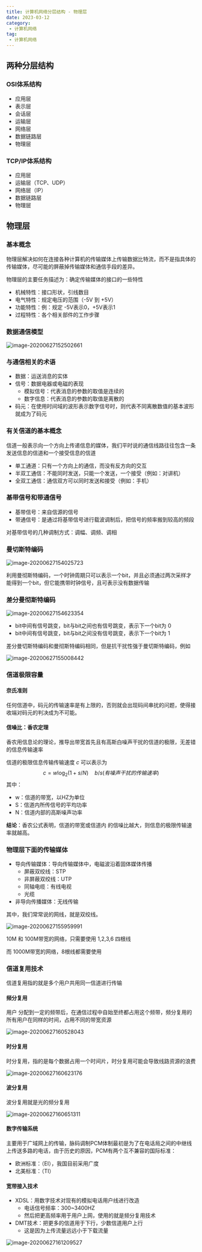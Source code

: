 ```yaml
---
title: 计算机网络分层结构 - 物理层
date: 2023-03-12
category:
 - 计算机网络
tag:
 - 计算机网络
---
```

## 两种分层结构

### OSI体系结构

- 应用层
- 表示层
- 会话层
- 运输层
- 网络层
- 数据链路层
- 物理层

### TCP/IP体系结构

- 应用层
- 运输层（TCP、UDP）
- 网络层（IP）
- 数据链路层
- 物理层



## 物理层

### 基本概念

物理层解决如何在连接各种计算机的传输媒体上传输数据比特流，而不是指具体的传输媒体，尽可能的屏蔽掉传输媒体和通信手段的差异。

物理层的主要任务描述为：确定传输媒体的接口的一些特性

- 机械特性：接口形状，引线数目
- 电气特性：规定电压的范围（-5V 到 +5V）
- 功能特性：例：规定 -5V表示0，+5V表示1
- 过程特性：各个相关部件的工作步骤

### 数据通信模型

![image-20200627152502661](images/image-20200627152502661.png)

### 与通信相关的术语

- 数据：运送消息的实体
- 信号：数据电器或电磁的表现
  - 模拟信号：代表消息的参数的取值是连续的
  - 数字信息：代表消息的参数的取值是离散的
- 码元：在使用时间域的波形表示数字信号时，则代表不同离散数值的基本波形就成为了码元

### 有关信道的基本概念

信道一般表示向一个方向上传递信息的媒体，我们平时说的通信线路往往包含一条发送信息的信道和一个接受信息的信道

- 单工通道：只有一个方向上的通信，而没有反方向的交互
- 半双工通信：不能同时发送，只能一个发送，一个接受（例如：对讲机）
- 全双工通信：通信双方可以同时发送和接受（例如：手机）

### 基带信号和带通信号

- 基带信号：来自信源的信号
- 带通信号：是通过将基带信号进行载波调制后，把信号的频率搬到较高的频段

对基带信号的几种调制方式：调幅、调频、调相

### 曼切斯特编码



![image-20200627154025723](images/image-20200627154025723.png)

利用曼彻斯特编码，一个时钟周期只可以表示一个bit，并且必须通过两次采样才能得到一个bit，但它能携带时钟信号，且可表示没有数据传输

### 差分曼彻斯特编码

![image-20200627154623354](images/image-20200627154623354.png)

- bit中间有信号跳变，bit与bit之间也有信号跳变，表示下一个bit为 0
- bit中间有信号跳变，bit与bit之间没有信号跳变，表示下一个bit为 1

差分曼切斯特编码和曼彻斯特编码相同，但是抗干扰性强于曼切斯特编码，例如

![image-20200627155008442](images/image-20200627155008442.png)

### 信道极限容量

#### 奈氏准则

任何信道中，码元的传输速率是有上限的，否则就会出现码间串扰的问题，使得接收端对码元的判决成为不可能。

#### 信噪比：香农定理

香农用信息论的理论，推导出带宽首先且有高斯白噪声干扰的信道的极限，无差错的信息传输速率

信道的极限信息传输传输速度 $c$ 可以表示为
$$
c=w \log _{2}(1 + s / N) \quad b / s  (有噪声干扰的传输速率)
$$
其中：

- w：信道的带宽，以HZ为单位
- S：信道内所传信号的平均功率
- N：信道内部的高斯噪声功率

**结论**：香农公式表明，信道的带宽或信道内 的信噪比越大，则信息的极限传输速率就越高。

### 物理层下面的传输媒体

- 导向传输媒体：导向传输媒体中，电磁波沿着固体媒体传播
  - 屏蔽双绞线：STP
  - 非屏蔽双绞线：UTP
  - 同轴电缆：有线电视
  - 光缆
- 非导向传播媒体：无线传输

其中，我们常常说的网线，就是双绞线。

![image-20200627155959991](images/image-20200627155959991.png)

10M 和 100M带宽的网络，只需要使用 1,2,3,6 四根线

而 1000M带宽的网络，8根线都需要使用

### 信道复用技术

信道复用指的就是多个用户共用同一信道进行传输

#### 频分复用

用户 分配到一定的频带后，在通信过程中自始至终都占用这个频带，频分复用的所有用户在同样的时间，占用不同的带宽资源

![image-20200627160528043](images/image-20200627160528043.png)

#### 时分复用

时分复用，指的是每个数据占用一个时间片，时分复用可能会导致线路资源的浪费

![image-20200627160623176](images/image-20200627160623176.png)

#### 波分复用

波分复用就是光的频分复用

![image-20200627160651311](images/image-20200627160651311.png)

#### 数字传输系统

主要用于广域网上的传输，脉码调制PCM体制最初是为了在电话局之间的中继线上传送多路的电话，由于历史的原因，PCM有两个互不兼容的国际标准：

- 欧洲标准：（EI），我国目前采用广度
- 北美标准：（TI）

#### 宽带接入技术

- XDSL：用数字技术对现有的模拟电话用户线进行改造
  - 电话信号频率：300~3400HZ
  - 然后把更高频率用于用户上网，使用的就是频分复用技术
- DMT技术：把更多的信道用于下行，少数信道用户上行
  - 这是因为上传流量远远小于下载流量

![image-20200627161209527](images/image-20200627161209527.png)